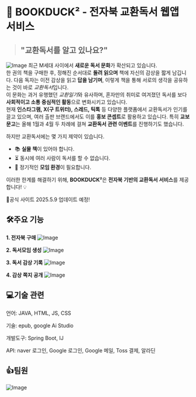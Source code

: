 # 📖 BOOKDUCK² - 전자북 교환독서 웹앱 서비스  

>## "교환독서를 알고 있나요?"
![Image](https://github.com/user-attachments/assets/0023ba9d-0b7a-430f-ae69-00c5fb9b215f)
최근 M세대 사이에서 **새로운 독서 문화**가 확산되고 있습니다.<br>한 권의 책을 구매한 후, 정해진 순서대로 **돌려 읽으며** 책에 자신의 감상을 짧게 남깁니다. 다음 독자는 이전 감상을 읽고 **답을 남기며**, 이렇게 책을 통해 서로의 생각을 공유하는 것이 바로 *교환독서*입니다.<br>이 문화는 과거 유행했던 *교환일기*와 유사하며, 혼자만의 취미로 여겨졌던 독서를 보다 **사회적이고 소통 중심적인 활동**으로 변화시키고 있습니다.<br>현재 **인스타그램, X(구 트위터), 스레드, 틱톡** 등 다양한 플랫폼에서 교환독서가 인기를 끌고 있으며, 여러 출판 브랜드에서도 이를 **홍보 콘셉트**로 활용하고 있습니다. 특히 **교보문고**는 올해 1월과 4월 두 차례에 걸쳐 **교환독서 관련 이벤트**를 진행하기도 했습니다.  

하지만 교환독서에는 몇 가지 제약이 있습니다.  
- 📚 **실물 책**이 있어야 합니다.  
- ⏳ 동시에 여러 사람이 독서를 할 수 없습니다.  
- 🚩 정기적인 **모임 환경**이 필요합니다.  

이러한 한계를 해결하기 위해, **BOOKDUCK²**은 **전자북 기반의 교환독서 서비스**를 제공합니다! 💡

🔗공식 사이트 2025.5.9 업데이트 예정!


## 🛠️주요 기능
**1. 전자북 구매**
![Image](https://github.com/user-attachments/assets/b2106f7e-2622-443e-8e8a-0949bc70594f)

**2. 독서모임 생성**
![Image](https://github.com/user-attachments/assets/6937aa26-a1f3-4498-8ee1-8fd2707cb7c6)

**3. 독서 감상 기록**
![Image](https://github.com/user-attachments/assets/1f218c29-be66-4a8b-8f6c-4230e55389c8)

**4. 감상 쪽지 공개**
![Image](https://github.com/user-attachments/assets/4a2a8228-5c6d-41f8-82bf-906232a7ac29)

## 💻기술 관련
언어: JAVA, HTML, JS, CSS

기술: epub, google Ai Studio

개발도구: Spring Boot, IJ

API: naver 로그인, Google 로그인, Google 메일, Toss 결제, 알라딘


## 👍팀원
![Image](https://github.com/user-attachments/assets/277b10f7-51da-4f3c-85ae-902e5c4fed6e)
